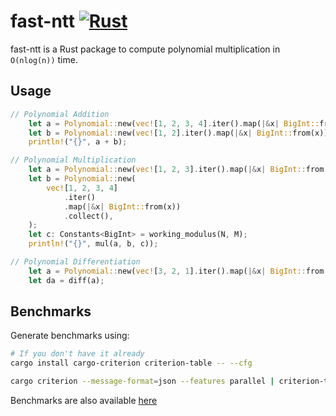 # fast-ntt [![Rust](https://github.com/0xWOLAND/fast-ntt/actions/workflows/rust.yml/badge.svg)](https://github.com/0xWOLAND/fast-ntt/actions/workflows/rust.yml)

fast-ntt is a Rust package to compute polynomial multiplication in `O(nlog(n))` time.

## Usage

```rust
// Polynomial Addition
    let a = Polynomial::new(vec![1, 2, 3, 4].iter().map(|&x| BigInt::from(x)).collect());
    let b = Polynomial::new(vec![1, 2].iter().map(|&x| BigInt::from(x)).collect());
    println!("{}", a + b);

// Polynomial Multiplication
    let a = Polynomial::new(vec![1, 2, 3].iter().map(|&x| BigInt::from(x)).collect());
    let b = Polynomial::new(
        vec![1, 2, 3, 4]
            .iter()
            .map(|&x| BigInt::from(x))
            .collect(),
    );
    let c: Constants<BigInt> = working_modulus(N, M);
    println!("{}", mul(a, b, c));

// Polynomial Differentiation
    let a = Polynomial::new(vec![3, 2, 1].iter().map(|&x| BigInt::from(x)).collect());
    let da = diff(a);
```

## Benchmarks

Generate benchmarks using:

```bash
# If you don't have it already
cargo install cargo-criterion criterion-table -- --cfg

cargo criterion --message-format=json --features parallel | criterion-table > BENCHMARKS.md
```

Benchmarks are also available [here](./BENCHMARKS.md)

